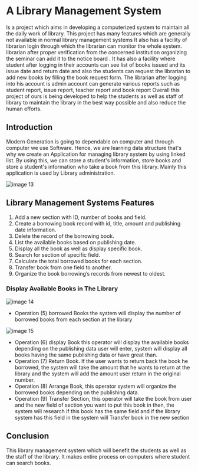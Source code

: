 # A Library Management System
Is a project which aims in developing a computerized system to
maintain all the daily work of library. This project has many features which are generally not
available in normal library management systems It also has a facility of librarian login
through which the librarian can monitor the whole system. librarian after proper verification
from the concerned institution organizing the seminar can add it to the notice board . It has
also a facility where student after logging in their accounts can see list of books issued and its
issue date and return date and also the students can request the librarian to add new books by
filling the book request form. The librarian after logging into his account is admin account
can generate various reports such as student report, issue report, teacher report and book
report Overall this project of ours is being developed to help the students as well as staff of
library to maintain the library in the best way possible and also reduce the human efforts.

## Introduction
Modern Generation is going to dependable on computer and through computer we use
Software. Hence, we are learning data structure that's why we create an Application for
managing library system by using linked list. By using this, we can store a student's
information, store books and store a student's information who take a book from this library.
Mainly this application is used by Library administration.

![image 13](https://user-images.githubusercontent.com/62723180/127902768-ff9c7963-8734-4bcf-a774-e238168b6ac8.png)

## Library Management Systems Features
1. Add a new section with ID, number of books and field.
2. Create a borrowing book record with id, title, amount and publishing date information.
3. Delete the record of the borrowing book.
4. List the available books based on publishing date.
5. Display all the book as well as display specific book.
6. Search for section of specific field.
7. Calculate the total borrowed books for each section.
8. Transfer book from one field to another.
9. Organize the book borrowing’s records from newest to oldest.

### Display Available Books in The Library

![image 14](https://user-images.githubusercontent.com/62723180/127902805-378d0690-8b22-4ca8-b602-d2640941517a.png)

- Operation (5) borrowed Books the system will display the number of borrowed books from 
each section at the library 

![image 15](https://user-images.githubusercontent.com/62723180/127903089-80ef940d-8ac6-4dff-8d7d-83996b11d7ed.png)

- Operation (6) display Book this operator will display the available books depending on the 
publishing data user will enter, system will display all books having the same publishing data 
or have great than.
- Operation (7) Return Book. If the user wants to return back the book he borrowed, the system will take 
the amount that he wants to return at the library and the system will add the amount user 
return in the original number.
- Operation (8) Arrange Book, this operator system will organize the borrowed books depending on the 
publishing data.
- Operation (9) Transfer Section, this operator will take the book from user and the new field of section 
you want to put this book in then, the system will research if this book has the same field and 
if the library system has this field in the system will Transfer book in the new section

## Conclusion 
This library management system which will benefit the students as well as the staff of the library. 
It makes entire process on computers where student can search books.

